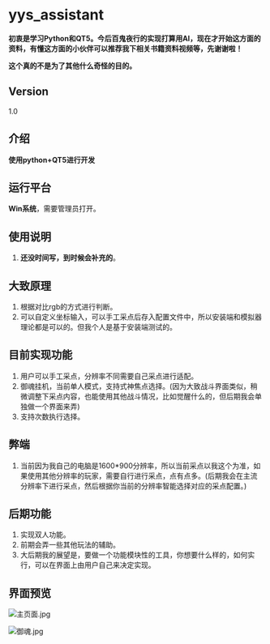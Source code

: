 # yys_assistant

**初衷是学习Python和QT5。今后百鬼夜行的实现打算用AI，现在才开始这方面的资料，有懂这方面的小伙伴可以推荐我下相关书籍资料视频等，先谢谢啦！**

**这个真的不是为了其他什么奇怪的目的。**

## Version

1.0

## 介绍

**使用python+QT5进行开发**


## 运行平台

**Win系统**，需要管理员打开。

## 使用说明

1. **还没时间写，到时候会补充的**。

## 大致原理

1. 根据对比rgb的方式进行判断。
2. 可以自定义坐标输入，可以手工采点后存入配置文件中，所以安装端和模拟器理论都是可以的。但我个人是基于安装端测试的。

## 目前实现功能

1. 用户可以手工采点，分辨率不同需要自己采点进行适配。
2. 御魂挂机，当前单人模式，支持式神焦点选择。(因为大致战斗界面类似，稍微调整下采点内容，也能使用其他战斗情况，比如觉醒什么的，但后期我会单独做一个界面来弄)
3. 支持次数执行选择。

## 弊端

1. 当前因为我自己的电脑是1600*900分辨率，所以当前采点以我这个为准，如果使用其他分辨率的玩家，需要自行进行采点，点有点多。(后期我会在主流分辨率下进行采点，然后根据你当前的分辨率智能选择对应的采点配置。)


## 后期功能

1. 实现双人功能。
2. 前期会弄一些其他玩法的辅助。
3. 大后期我的展望是，要做一个功能模块性的工具，你想要什么样的，如何实行，可以在界面上由用户自己来决定实现。

## 界面预览

![主页面.jpg](http://ww1.sinaimg.cn/large/928c665cgy1gaalwhx2iej207g0edjrp.jpg)

![御魂.jpg](http://ww1.sinaimg.cn/large/928c665cgy1gaalwait1qj207g0edgm0.jpg)


